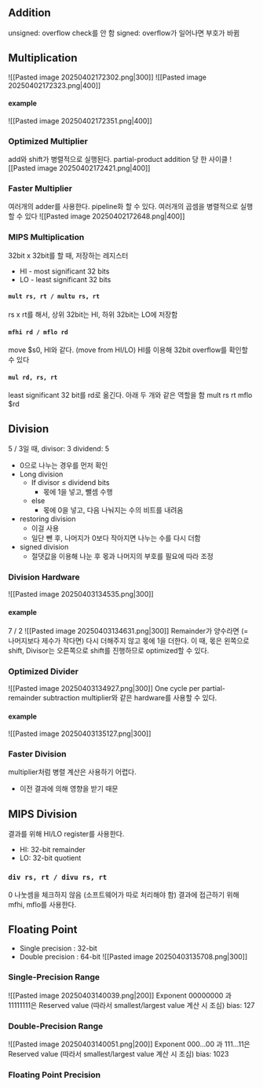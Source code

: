 ## Addition
unsigned: overflow check를 안 함
signed: overflow가 일어나면 부호가 바뀜
## Multiplication
![[Pasted image 20250402172302.png|300]]
![[Pasted image 20250402172323.png|400]]
#### example
![[Pasted image 20250402172351.png|400]]
### Optimized Multiplier
add와 shift가 병렬적으로 실행된다.
partial-product addition 당 한 사이클
![[Pasted image 20250402172421.png|400]]
### Faster Multiplier
여러개의 adder를 사용한다.
pipeline화 할 수 있다.
여러개의 곱셈을 병렬적으로 실행할 수 있다
![[Pasted image 20250402172648.png|400]]
### MIPS Multiplication
32bit x 32bit를 할 때, 저장하는 레지스터
- HI - most significant 32 bits
- LO - least significant 32 bits
#### `mult rs, rt / multu rs, rt`
rs x rt를 해서, 상위 32bit는 HI, 하위 32bit는 LO에 저장함
#### `mfhi rd / mflo rd`
move $s0, HI와 같다. (move from HI/LO)
HI를 이용해 32bit overflow를 확인할 수 있다
#### `mul rd, rs, rt`
least significant 32 bit를 rd로 옮긴다.
아래 두 개와 같은 역할을 함
mult rs rt
mflo $rd
## Division
5 / 3일 때, 
divisor: 3
dividend: 5
- 0으로 나누는 경우를 먼저 확인
- Long division
	- If divisor ≤ dividend bits
		- 몫에 1을 넣고, 뺄셈 수행
	- else
		- 몫에 0을 넣고, 다음 나눠지는 수의 비트를 내려옴
- restoring division
	- 이걸 사용
	- 일단 뺀 후, 나머지가 0보다 작아지면 나누는 수를 다시 더함
- signed division
	- 절댓값을 이용해 나눈 후 몫과 나머지의 부호를 필요에 따라 조정
### Division Hardware
![[Pasted image 20250403134535.png|300]]
#### example
7 / 2
![[Pasted image 20250403134631.png|300]]
Remainder가 양수라면 (= 나머지보다 제수가 작다면) 다시 더해주지 않고 몫에 1을 더한다.
이 때, 몫은 왼쪽으로 shift, Divisor는 오른쪽으로 shift를 진행하므로 optimized할 수 있다.
### Optimized Divider
![[Pasted image 20250403134927.png|300]]
One cycle per partial-remainder subtraction
multiplier와 같은 hardware를 사용할 수 있다.
#### example
![[Pasted image 20250403135127.png|300]]
### Faster Division
multiplier처럼 병렬 계산은 사용하기 어렵다.
- 이전 결과에 의해 영향을 받기 때문
## MIPS Division
결과를 위해 HI/LO register를 사용한다.
- HI: 32-bit remainder
- LO: 32-bit quotient
### `div rs, rt / divu rs, rt`
0 나눗셈을 체크하지 않음 (소프트웨어가 따로 처리해야 함)
결과에 접근하기 위해 mfhi, mflo를 사용한다.
## Floating Point
- Single precision : 32-bit
- Double precision : 64-bit
![[Pasted image 20250403135708.png|300]]
### Single-Precision Range
![[Pasted image 20250403140039.png|200]]
Exponent 00000000 과 11111111은 Reserved value (따라서 smallest/largest value 계산 시 조심)
bias: 127
### Double-Precision Range
![[Pasted image 20250403140051.png|200]]
Exponent 000...00 과 111...11은 Reserved value (따라서 smallest/largest value 계산 시 조심)
bias: 1023
### Floating Point Precision
